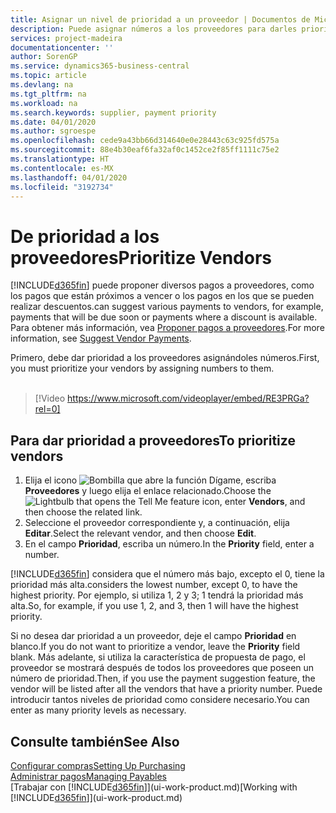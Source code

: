 ```yaml
---
title: Asignar un nivel de prioridad a un proveedor | Documentos de Microsoft
description: Puede asignar números a los proveedores para darles prioridad y facilitar las sugerencias de pago en Business Central.
services: project-madeira
documentationcenter: ''
author: SorenGP
ms.service: dynamics365-business-central
ms.topic: article
ms.devlang: na
ms.tgt_pltfrm: na
ms.workload: na
ms.search.keywords: supplier, payment priority
ms.date: 04/01/2020
ms.author: sgroespe
ms.openlocfilehash: cede9a43bb66d314640e0e28443c63c925fd575a
ms.sourcegitcommit: 88e4b30eaf6fa32af0c1452ce2f85ff1111c75e2
ms.translationtype: HT
ms.contentlocale: es-MX
ms.lasthandoff: 04/01/2020
ms.locfileid: "3192734"
---
```

# <a name="prioritize-vendors"></a><span data-ttu-id="994ca-103">De prioridad a los proveedores</span><span class="sxs-lookup"><span data-stu-id="994ca-103">Prioritize Vendors</span></span>
[!INCLUDE[d365fin](includes/d365fin_md.md)] <span data-ttu-id="994ca-104">puede proponer diversos pagos a proveedores, como los pagos que están próximos a vencer o los pagos en los que se pueden realizar descuentos.</span><span class="sxs-lookup"><span data-stu-id="994ca-104">can suggest various payments to vendors, for example, payments that will be due soon or payments where a discount is available.</span></span> <span data-ttu-id="994ca-105">Para obtener más información, vea [Proponer pagos a proveedores](payables-how-suggest-vendor-payments.md).</span><span class="sxs-lookup"><span data-stu-id="994ca-105">For more information, see [Suggest Vendor Payments](payables-how-suggest-vendor-payments.md).</span></span>

<span data-ttu-id="994ca-106">Primero, debe dar prioridad a los proveedores asignándoles números.</span><span class="sxs-lookup"><span data-stu-id="994ca-106">First, you must prioritize your vendors by assigning numbers to them.</span></span>
<br><br>
> [!Video https://www.microsoft.com/videoplayer/embed/RE3PRGa?rel=0]

## <a name="to-prioritize-vendors"></a><span data-ttu-id="994ca-107">Para dar prioridad a proveedores</span><span class="sxs-lookup"><span data-stu-id="994ca-107">To prioritize vendors</span></span>
1. <span data-ttu-id="994ca-108">Elija el icono ![Bombilla que abre la función Dígame](media/ui-search/search_small.png "Dígame qué desea hacer"), escriba **Proveedores** y luego elija el enlace relacionado.</span><span class="sxs-lookup"><span data-stu-id="994ca-108">Choose the ![Lightbulb that opens the Tell Me feature](media/ui-search/search_small.png "Tell me what you want to do") icon, enter **Vendors**, and then choose the related link.</span></span>
2. <span data-ttu-id="994ca-109">Seleccione el proveedor correspondiente y, a continuación, elija **Editar**.</span><span class="sxs-lookup"><span data-stu-id="994ca-109">Select the relevant vendor, and then choose **Edit**.</span></span>
3. <span data-ttu-id="994ca-110">En el campo **Prioridad**, escriba un número.</span><span class="sxs-lookup"><span data-stu-id="994ca-110">In the **Priority** field, enter a number.</span></span>

[!INCLUDE[d365fin](includes/d365fin_md.md)] <span data-ttu-id="994ca-111">considera que el número más bajo, excepto el 0, tiene la prioridad más alta.</span><span class="sxs-lookup"><span data-stu-id="994ca-111">considers the lowest number, except 0, to have the highest priority.</span></span> <span data-ttu-id="994ca-112">Por ejemplo, si utiliza 1, 2 y 3; 1 tendrá la prioridad más alta.</span><span class="sxs-lookup"><span data-stu-id="994ca-112">So, for example, if you use 1, 2, and 3, then 1 will have the highest priority.</span></span>

<span data-ttu-id="994ca-113">Si no desea dar prioridad a un proveedor, deje el campo **Prioridad** en blanco.</span><span class="sxs-lookup"><span data-stu-id="994ca-113">If you do not want to prioritize a vendor, leave the **Priority** field blank.</span></span> <span data-ttu-id="994ca-114">Más adelante, si utiliza la característica de propuesta de pago, el proveedor se mostrará después de todos los proveedores que poseen un número de prioridad.</span><span class="sxs-lookup"><span data-stu-id="994ca-114">Then, if you use the payment suggestion feature, the vendor will be listed after all the vendors that have a priority number.</span></span> <span data-ttu-id="994ca-115">Puede introducir tantos niveles de prioridad como considere necesario.</span><span class="sxs-lookup"><span data-stu-id="994ca-115">You can enter as many priority levels as necessary.</span></span>

## <a name="see-also"></a><span data-ttu-id="994ca-116">Consulte también</span><span class="sxs-lookup"><span data-stu-id="994ca-116">See Also</span></span>
[<span data-ttu-id="994ca-117">Configurar compras</span><span class="sxs-lookup"><span data-stu-id="994ca-117">Setting Up Purchasing</span></span>](purchasing-setup-purchasing.md)  
[<span data-ttu-id="994ca-118">Administrar pagos</span><span class="sxs-lookup"><span data-stu-id="994ca-118">Managing Payables</span></span>](payables-manage-payables.md)  
<span data-ttu-id="994ca-119">[Trabajar con [!INCLUDE[d365fin](includes/d365fin_md.md)]](ui-work-product.md)</span><span class="sxs-lookup"><span data-stu-id="994ca-119">[Working with [!INCLUDE[d365fin](includes/d365fin_md.md)]](ui-work-product.md)</span></span>
